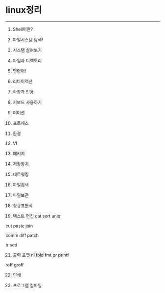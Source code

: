 # linux정리

___

1. Shell이란?

2. 파일시스템 탐색!

3. 시스템 살펴보기

4. 파일과 디렉토리

5. 명령어!

6. 리다이렉션

7. 확장과 인용

8. 키보드 사용하기

9. 퍼미션

10. 프로세스

11. 환경

12. VI

14. 패키지

15. 저장장치

16. 네트워킹

17. 파일검색

18. 파일보관

19. 정규표현식

20. 텍스트 편집
cat
sort
uniq

cut
paste
join

comm
diff
patch

tr
sed


21. 출력 포맷
nl
fold
fmt
pr
printf

roff
groff

22. 인쇄

23. 프로그램 컴파일